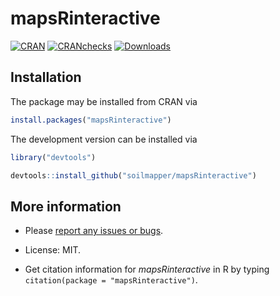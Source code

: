 mapsRinteractive
============

<!-- badges: start -->
[![CRAN](https://www.r-pkg.org/badges/version/mapsRinteractive)](https://cran.r-project.org/package=mapsRinteractive) 
[![CRANchecks](https://cranchecks.info/badges/worst/mapsRinteractive)](https://cran.r-project.org/web/checks/check_results_mapsRinteractive.html)
[![Downloads](https://cranlogs.r-pkg.org/badges/mapsRinteractive)](https://cran.r-project.org/package=mapsRinteractive) 
<!-- badges: end -->

## Installation

The package may be installed from CRAN via

``` r
install.packages("mapsRinteractive")
```

The development version can be installed via

``` r
library("devtools")

devtools::install_github("soilmapper/mapsRinteractive")
```

## More information

  - Please [report any issues or bugs](https://github.com/soilmapper/mapsRinteractive/issues).

  - License: MIT.

  - Get citation information for *mapsRinteractive* in R by typing `citation(package = "mapsRinteractive")`.
